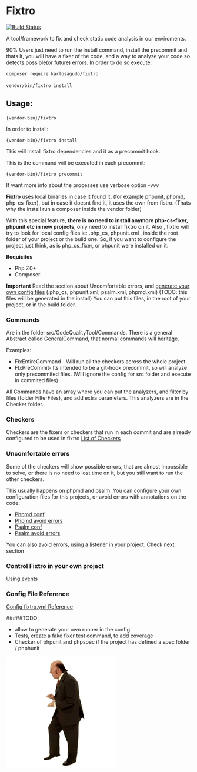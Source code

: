 # Fixtro

[![Build Status](https://travis-ci.org/karlosagudo/fixtro.svg?branch=master)](https://travis-ci.org/karlosagudo/fixtro)

A tool/framework to fix and check static code analysis in our enviroments. 

90% Users just need to run the install command, install the precommit and thats it, you will have a fixer of the code, and a way to analyze your code so detects possible(or future) errors.
In order to do so execute:
    
    composer require karlosagudo/fixtro
 
    vendor/bin/fixtro install

## Usage:

    {vendor-bin}/fixtro
    
In order to install:

    {vendor-bin}/fixtro install    

This will install fixtro dependencies and it as a precommit hook.

This is the command will be executed in each precommit:
    
    {vendor-bin}/fixtro precommit
         
If want more info about the processes use verbose option -vvv

**Fixtro** uses local binaries in case it found it, (for example phpunit, phpmd, php-cs-fixer),
 but in case it doesnt find it, it uses the own from fistro. (Thats why the install run a composer inside the vendor folder)
 
With this special feature, **there is no need to install anymore php-cs-fixer, phpunit etc in new projects**, only need to install fixtro on it.
Also , fixtro will try to look for local config files ie: .php_cs, phpunit.xml , inside the root folder of your project or the build one.
So, if you want to configure the project just think, as is php_cs_fixer, or phpunit were installed on it.

**Requisites**
* Php 7.0+
* Composer

**Important**
Read the section about Uncomfortable errors, and [generate your own config files](docs/configFile.md)
(.php_cs, phpunit.xml, psalm.xml, phpmd.xml)
(TODO: this files will be generated in the install)
You can put this files, in the root of your project, or in the build folder.
         
### Commands
Are in the folder src/CodeQualityTool/Commands.
There is a general Abstract called GeneralCommand, that normal commands will heritage.

Examples:
- FixEntireCommand - Will run all the checkers across the whole project
- FIxPreCommit- Its intended to be a git-hook precommit, so will analyze only precommited files. (Will ignore the config for src folder and execute in commited files)

All Commands have an array where you can put the analyzers,
and filter by files (folder FilterFiles), and add extra parameters.
This analyzers are in the Checker folder.

### Checkers
Checkers are the fixers or checkers that run in each commit and are already configured to be used in fixtro
[List of Checkers](docs/checkers.md)


### Uncomfortable errors

Some of the checkers will show possible errors, that are almost impossible to solve, or there is no need to lost time on it, but you still want to run the other checkers.

This usually happens on phpmd and psalm.
You can configure your own configuration files for this projects, or avoid errors with annotations on the code:
- [Phpmd conf](https://phpmd.org/documentation/writing-a-phpmd-rule.html)
- [Phpmd avoid errors](https://phpmd.org/documentation/suppress-warnings.html)
- [Psalm conf](https://github.com/vimeo/psalm/wiki/Configuration)
- [Psalm avoid errors](https://github.com/vimeo/psalm/wiki/Dealing-with-code-issues)

You can also avoid errors, using a listener in your project. Check next section

### Control Fixtro in your own project
[Using events](docs/events.md)

### Config File Reference
[Config fixtro.yml Reference](docs/configFile.md)


#####TODO:
- allow to generate your own runner in the config
- Tests, create a fake fixer test command, to add coverage
- Checker of phpunit and phpspec if the project has defined a spec folder / phphunit

![Fixtro Logo](docs/fixtro.gif)